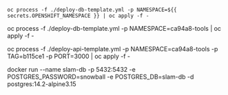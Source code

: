 ```
oc process -f ./deploy-db-template.yml -p NAMESPACE=${{ secrets.OPENSHIFT_NAMESPACE }} | oc apply -f -
```

oc process -f ./deploy-db-template.yml -p NAMESPACE=ca94a8-tools | oc apply -f -

oc process -f ./deploy-api-template.yml -p NAMESPACE=ca94a8-tools -p TAG=b115ce1 -p PORT=3000 | oc apply -f -

docker run --name slam-db -p 5432:5432 -e POSTGRES_PASSWORD=snowball -e POSTGRES_DB=slam-db -d postgres:14.2-alpine3.15